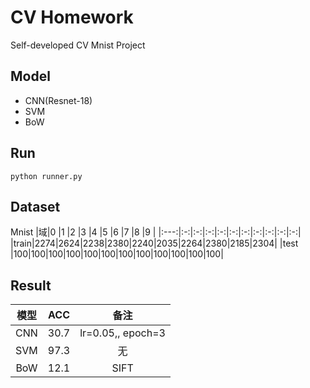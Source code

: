 # CV Homework

Self-developed CV Mnist Project

## Model
- CNN(Resnet-18)
- SVM
- BoW

## Run
```
python runner.py
```

## Dataset
Mnist
|域|0  |1  |2  |3  |4  |5  |6  |7  |8  |9  |
|:---:|:-:|:-:|:-:|:-:|:-:|:-:|:-:|:-:|:-:|:-:|
|train|2274|2624|2238|2380|2240|2035|2264|2380|2185|2304|
|test |100|100|100|100|100|100|100|100|100|100|100|100|


## Result

|模型|ACC|备注|
|:--:|:--:|:--:|
|CNN|30.7|lr=0.05,, epoch=3|
|SVM|97.3|无|
|BoW|12.1|SIFT|